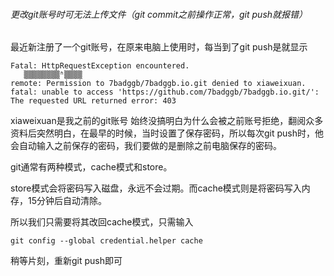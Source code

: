 ###### 更改git账号时可无法上传文件（git commit之前操作正常，git push就报错）
最近新注册了一个git账号，在原来电脑上使用时，每当到了git push是就显示

```
Fatal: HttpRequestException encountered.
   ▒▒▒▒▒▒▒▒ʱ▒▒▒▒
remote: Permission to 7badggb/7badggb.io.git denied to xiaweixuan.
fatal: unable to access 'https://github.com/7badggb/7badggb.io.git/': The requested URL returned error: 403
```
xiaweixuan是我之前的git账号
始终没搞明白为什么会被之前账号拒绝，翻阅众多资料后突然明白，在最早的时候，当时设置了保存密码，所以每次git push时，他会自动输入之前保存的密码，我们要做的是删除之前电脑保存的密码。

git通常有两种模式，cache模式和store。

store模式会将密码写入磁盘，永远不会过期。而cache模式则是将密码写入内存，15分钟后自动清除。

所以我们只需要将其改回cache模式，只需输入

```
git config --global credential.helper cache
```
稍等片刻，重新git push即可